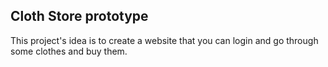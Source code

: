 ## Cloth Store prototype
This project's idea is to create a website that you can login and go through some clothes and buy them.

